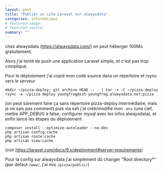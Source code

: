 ```yaml
---
layout: post
title: "Publier un site Laravel sur alwaysdata"
categories: informatique
# featured-image: 
# featured-source: 
summary: ""
---
```


chez alwaysdata (https://alwaysdata.com/) on peut héberger 100Mo gratuitement.

Alors j'ai tenté de push une application Laravel simple, et c'est pas trop compliqué.

Pour le déploiement j'ai copié mon code source dans un répertoire et rsync vers le serveur

```
mkdir ~/pizza-deploy; git archive HEAD -- . | tar -x -C ~/pizza-deploy
rsync -a ~/pizza-deploy youngfrog@ssh-youngfrog.alwaysdata.net:pizza
```
(on peut sûrement faire ça sans répertoire pizza-deploy intermédiaire, mais je ne sais pas comment) puis via ssh j'ai créé/modifié mon `.env` (une clef, mettre APP_DEBUG à false, configurer mysql avec les infos alwaysdata), et enfin lancé les étapes du déploiement
```
composer install --optimize-autoloader --no-dev
php artisan config:cache
php artisan route:cache
php artisan view:cache
```
(voir <https://laravel.com/docs/9.x/deployment#server-requirements>)

Pour la config sur alwaysdata j'ai simplement dû changer "Root directory*" (par défaut `/www/`, j'ai mis `/pizza/public/`)

